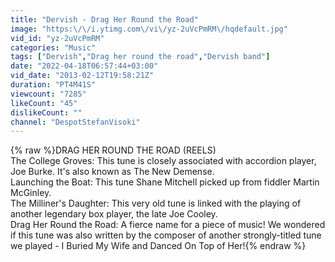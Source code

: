 ```yaml
---
title: "Dervish - Drag Her Round the Road"
image: "https:\/\/i.ytimg.com\/vi\/yz-2uVcPmRM\/hqdefault.jpg"
vid_id: "yz-2uVcPmRM"
categories: "Music"
tags: ["Dervish","Drag her round the road","Dervish band"]
date: "2022-04-18T06:57:44+03:00"
vid_date: "2013-02-12T19:58:21Z"
duration: "PT4M41S"
viewcount: "7285"
likeCount: "45"
dislikeCount: ""
channel: "DespotStefanVisoki"
---
```

{% raw %}DRAG HER ROUND THE ROAD (REELS)<br />The College Groves: This tune is closely associated with accordion player, Joe Burke. It's also known as The New Demense.<br />Launching the Boat: This tune Shane Mitchell picked up from fiddler Martin McGinley.<br />The Milliner's Daughter: This very old tune is linked with the playing of another legendary box player, the late Joe Cooley.<br />Drag Her Round the Road: A fierce name for a piece of music! We wondered if this tune was also written by the composer of another strongly-titled tune we played - I Buried My Wife and Danced On Top of Her!{% endraw %}
